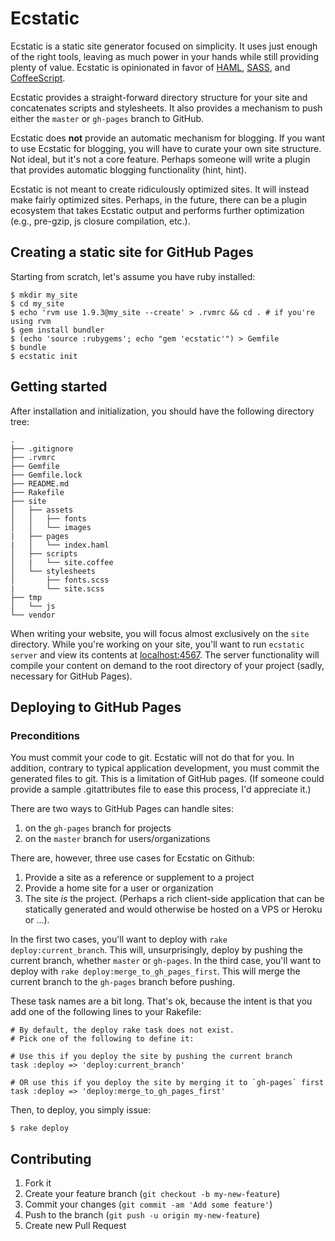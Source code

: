 # Ecstatic

Ecstatic is a static site generator focused on simplicity. It uses just enough of the right tools, leaving as much power in your hands while still providing plenty of value. Ecstatic is opinionated in favor of [HAML](http://haml.info/), [SASS](http://sass-lang.com/), and [CoffeeScript](http://coffeescript.org/).

Ecstatic provides a straight-forward directory structure for your site and concatenates scripts and stylesheets. It also provides a mechanism to push either the `master` or `gh-pages` branch to GitHub.

Ecstatic does **not** provide an automatic mechanism for blogging. If you want to use Ecstatic for blogging, you will have to curate your own site structure. Not ideal, but it's not a core feature. Perhaps someone will write a plugin that provides automatic blogging functionality (hint, hint).

Ecstatic is not meant to create ridiculously optimized sites. It will instead make fairly optimized sites. Perhaps, in the future, there can be a plugin ecosystem that takes Ecstatic output and performs further optimization (e.g., pre-gzip, js closure compilation, etc.).

## Creating a static site for GitHub Pages

Starting from scratch, let's assume you have ruby installed:

    $ mkdir my_site
    $ cd my_site
    $ echo 'rvm use 1.9.3@my_site --create' > .rvmrc && cd . # if you're using rvm
    $ gem install bundler
    $ (echo 'source :rubygems'; echo "gem 'ecstatic'") > Gemfile
    $ bundle
    $ ecstatic init

## Getting started

After installation and initialization, you should have the following directory tree:

    .
    ├── .gitignore
    ├── .rvmrc
    ├── Gemfile
    ├── Gemfile.lock
    ├── README.md
    ├── Rakefile
    ├── site
    │   ├── assets
    │   │   ├── fonts
    │   │   └── images
    |   ├── pages
    |   │   └── index.haml
    │   ├── scripts
    │   |   └── site.coffee
    │   └── stylesheets
    │       ├── fonts.scss
    |       └── site.scss
    ├── tmp
    │   └── js
    └── vendor

When writing your website, you will focus almost exclusively on the `site` directory. While you're working on your site, you'll want to run `ecstatic server` and view its contents at [localhost:4567](http://localhost:4567). The server functionality will compile your content on demand to the root directory of your project (sadly, necessary for GitHub Pages).

## Deploying to GitHub Pages

### Preconditions

You must commit your code to git. Ecstatic will not do that for you. In addition, contrary to typical application development, you must commit the generated files to git. This is a limitation of GitHub pages. (If someone could provide a sample .gitattributes file to ease this process, I'd appreciate it.)

There are two ways to GitHub Pages can handle sites:

1. on the `gh-pages` branch for projects
2. on the `master` branch for users/organizations

There are, however, three use cases for Ecstatic on Github:

1. Provide a site as a reference or supplement to a project
2. Provide a home site for a user or organization
3. The site *is* the project. (Perhaps a rich client-side application that can be statically generated and would otherwise be hosted on a VPS or Heroku or ...).

In the first two cases, you'll want to deploy with `rake deploy:current_branch`. This will, unsurprisingly, deploy by pushing the current branch, whether `master` or `gh-pages`. In the third case, you'll want to deploy with `rake deploy:merge_to_gh_pages_first`. This will merge the current branch to the `gh-pages` branch before pushing.

These task names are a bit long. That's ok, because the intent is that you add one of the following lines to your Rakefile:

    # By default, the deploy rake task does not exist.
    # Pick one of the following to define it:

    # Use this if you deploy the site by pushing the current branch
    task :deploy => 'deploy:current_branch'

    # OR use this if you deploy the site by merging it to `gh-pages` first
    task :deploy => 'deploy:merge_to_gh_pages_first'

Then, to deploy, you simply issue:

    $ rake deploy

## Contributing

1. Fork it
2. Create your feature branch (`git checkout -b my-new-feature`)
3. Commit your changes (`git commit -am 'Add some feature'`)
4. Push to the branch (`git push -u origin my-new-feature`)
5. Create new Pull Request
